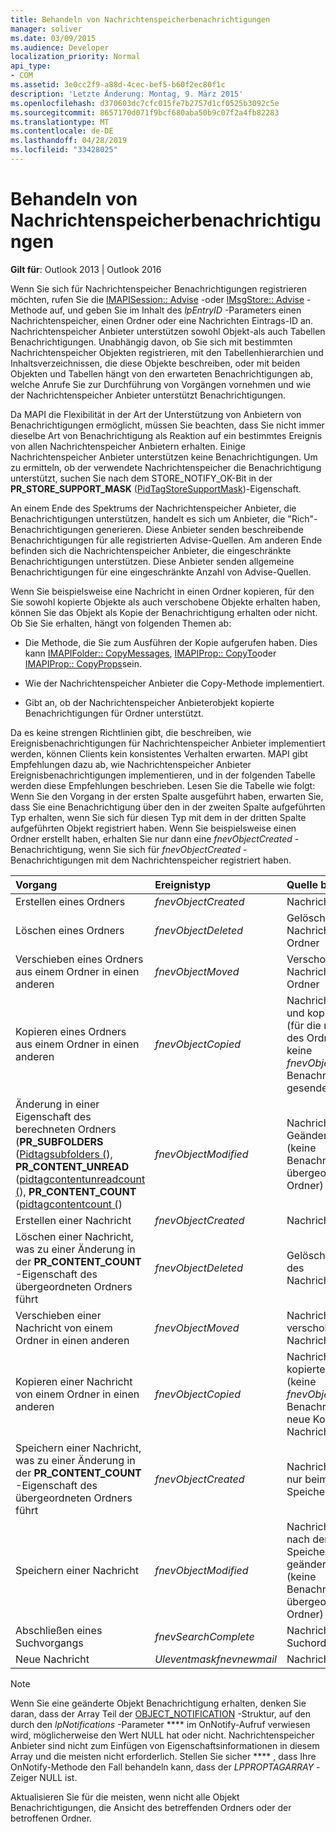```yaml
---
title: Behandeln von Nachrichtenspeicherbenachrichtigungen
manager: soliver
ms.date: 03/09/2015
ms.audience: Developer
localization_priority: Normal
api_type:
- COM
ms.assetid: 3e0cc2f9-a88d-4cec-bef5-b60f2ec80f1c
description: 'Letzte Änderung: Montag, 9. März 2015'
ms.openlocfilehash: d370603dc7cfc015fe7b2757d1cf0525b3092c5e
ms.sourcegitcommit: 8657170d071f9bcf680aba50b9c07f2a4fb82283
ms.translationtype: MT
ms.contentlocale: de-DE
ms.lasthandoff: 04/28/2019
ms.locfileid: "33428025"
---
```

# <a name="handling-message-store-notification"></a>Behandeln von Nachrichtenspeicherbenachrichtigungen
  
**Gilt für**: Outlook 2013 | Outlook 2016 
  
Wenn Sie sich für Nachrichtenspeicher Benachrichtigungen registrieren möchten, rufen Sie die [IMAPISession:: Advise](imapisession-advise.md) -oder [IMsgStore:: Advise](imsgstore-advise.md) -Methode auf, und geben Sie im Inhalt des _lpEntryID_ -Parameters einen Nachrichtenspeicher, einen Ordner oder eine Nachrichten Eintrags-ID an. Nachrichtenspeicher Anbieter unterstützen sowohl Objekt-als auch Tabellen Benachrichtigungen. Unabhängig davon, ob Sie sich mit bestimmten Nachrichtenspeicher Objekten registrieren, mit den Tabellenhierarchien und Inhaltsverzeichnissen, die diese Objekte beschreiben, oder mit beiden Objekten und Tabellen hängt von den erwarteten Benachrichtigungen ab, welche Anrufe Sie zur Durchführung von Vorgängen vornehmen und wie der Nachrichtenspeicher Anbieter unterstützt Benachrichtigungen. 
  
Da MAPI die Flexibilität in der Art der Unterstützung von Anbietern von Benachrichtigungen ermöglicht, müssen Sie beachten, dass Sie nicht immer dieselbe Art von Benachrichtigung als Reaktion auf ein bestimmtes Ereignis von allen Nachrichtenspeicher Anbietern erhalten. Einige Nachrichtenspeicher Anbieter unterstützen keine Benachrichtigungen. Um zu ermitteln, ob der verwendete Nachrichtenspeicher die Benachrichtigung unterstützt, suchen Sie nach dem STORE_NOTIFY_OK-Bit in der **PR_STORE_SUPPORT_MASK** ([PidTagStoreSupportMask](pidtagstoresupportmask-canonical-property.md))-Eigenschaft.
  
An einem Ende des Spektrums der Nachrichtenspeicher Anbieter, die Benachrichtigungen unterstützen, handelt es sich um Anbieter, die "Rich"-Benachrichtigungen generieren. Diese Anbieter senden beschreibende Benachrichtigungen für alle registrierten Advise-Quellen. Am anderen Ende befinden sich die Nachrichtenspeicher Anbieter, die eingeschränkte Benachrichtigungen unterstützen. Diese Anbieter senden allgemeine Benachrichtigungen für eine eingeschränkte Anzahl von Advise-Quellen. 
  
Wenn Sie beispielsweise eine Nachricht in einen Ordner kopieren, für den Sie sowohl kopierte Objekte als auch verschobene Objekte erhalten haben, können Sie das Objekt als Kopie der Benachrichtigung erhalten oder nicht. Ob Sie Sie erhalten, hängt von folgenden Themen ab:
  
- Die Methode, die Sie zum Ausführen der Kopie aufgerufen haben. Dies kann [IMAPIFolder:: CopyMessages](imapifolder-copymessages.md), [IMAPIProp:: CopyTo](imapiprop-copyto.md)oder [IMAPIProp:: CopyProps](imapiprop-copyprops.md)sein.
    
- Wie der Nachrichtenspeicher Anbieter die Copy-Methode implementiert.
    
- Gibt an, ob der Nachrichtenspeicher Anbieterobjekt kopierte Benachrichtigungen für Ordner unterstützt.
    
Da es keine strengen Richtlinien gibt, die beschreiben, wie Ereignisbenachrichtigungen für Nachrichtenspeicher Anbieter implementiert werden, können Clients kein konsistentes Verhalten erwarten. MAPI gibt Empfehlungen dazu ab, wie Nachrichtenspeicher Anbieter Ereignisbenachrichtigungen implementieren, und in der folgenden Tabelle werden diese Empfehlungen beschrieben. Lesen Sie die Tabelle wie folgt: Wenn Sie den Vorgang in der ersten Spalte ausgeführt haben, erwarten Sie, dass Sie eine Benachrichtigung über den in der zweiten Spalte aufgeführten Typ erhalten, wenn Sie sich für diesen Typ mit dem in der dritten Spalte aufgeführten Objekt registriert haben. Wenn Sie beispielsweise einen Ordner erstellt haben, erhalten Sie nur dann eine _fnevObjectCreated_ -Benachrichtigung, wenn Sie sich für _fnevObjectCreated_ -Benachrichtigungen mit dem Nachrichtenspeicher registriert haben. 
  
|**Vorgang**|**Ereignistyp**|**Quelle beraten**|
|:-----|:-----|:-----|
|Erstellen eines Ordners  <br/> | _fnevObjectCreated_ <br/> |Nachrichtenspeicher  <br/> |
|Löschen eines Ordners  <br/> | _fnevObjectDeleted_ <br/> |Gelöschter Nachrichtenspeicher Ordner  <br/> |
|Verschieben eines Ordners aus einem Ordner in einen anderen  <br/> | _fnevObjectMoved_ <br/> |Verschobener Nachrichtenspeicher Ordner  <br/> |
|Kopieren eines Ordners aus einem Ordner in einen anderen  <br/> | _fnevObjectCopied_ <br/> |Nachrichtenspeicher und kopierter Ordner (für die neue Kopie des Ordners wurde keine _fnevObjectCreated_ -Benachrichtigung gesendet)  <br/> |
|Änderung in einer Eigenschaft des berechneten Ordners (**PR_SUBFOLDERS** ([Pidtagsubfolders (](pidtagsubfolders-canonical-property.md)), **PR_CONTENT_UNREAD** ([pidtagcontentunreadcount (](pidtagcontentunreadcount-canonical-property.md)), **PR_CONTENT_COUNT** ([pidtagcontentcount (](pidtagcontentcount-canonical-property.md))  <br/> | _fnevObjectModified_ <br/> |Nachrichtenspeicher Geänderter Ordner (keine Benachrichtigung an übergeordneten Ordner)  <br/> |
|Erstellen einer Nachricht  <br/> | _fnevObjectCreated_ <br/> |Nachrichtenspeicher  <br/> |
|Löschen einer Nachricht, was zu einer Änderung in der **PR_CONTENT_COUNT** -Eigenschaft des übergeordneten Ordners führt  <br/> | _fnevObjectDeleted_ <br/> |Gelöschte Nachricht des Nachrichtenspeichers  <br/> |
|Verschieben einer Nachricht von einem Ordner in einen anderen  <br/> | _fnevObjectMoved_ <br/> |Nachrichtenspeicher-verschobene Nachricht  <br/> |
|Kopieren einer Nachricht von einem Ordner in einen anderen  <br/> | _fnevObjectCopied_ <br/> |Nachrichtenspeicher kopierte Nachricht (keine _fnevObjectCreated_ -Benachrichtigung für neue Kopie der Nachricht)  <br/> |
|Speichern einer Nachricht, was zu einer Änderung in der **PR_CONTENT_COUNT** -Eigenschaft des übergeordneten Ordners führt  <br/> | _fnevObjectCreated_ <br/> |Nachrichtenspeicher nur beim ersten Speichern  <br/> |
|Speichern einer Nachricht  <br/> | _fnevObjectModified_ <br/> |Nachrichtenspeicher nach der ersten Speicherung geänderter Nachricht (keine Benachrichtigung an übergeordneten Ordner)  <br/> |
|Abschließen eines Suchvorgangs  <br/> | _fnevSearchComplete_ <br/> |Nachrichtenspeicher-Suchordner  <br/> |
|Neue Nachricht  <br/> | _Uleventmaskfnevnewmail_ <br/> |Nachrichtenspeicher  <br/> |
   
> [!NOTE]
> Wenn Sie eine geänderte Objekt Benachrichtigung erhalten, denken Sie daran, dass der Array Teil der [OBJECT_NOTIFICATION](object_notification.md) -Struktur, auf den durch den _lpNotifications_ -Parameter **** im OnNotify-Aufruf verwiesen wird, möglicherweise den Wert NULL hat oder nicht. Nachrichtenspeicher Anbieter sind nicht zum Einfügen von Eigenschaftsinformationen in diesem Array und die meisten nicht erforderlich. Stellen Sie sicher **** , dass Ihre OnNotify-Methode den Fall behandeln kann, dass der _LPPROPTAGARRAY_ -Zeiger NULL ist. 
  
Aktualisieren Sie für die meisten, wenn nicht alle Objekt Benachrichtigungen, die Ansicht des betreffenden Ordners oder der betroffenen Ordner.
  

